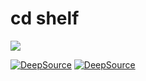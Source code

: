 # cd shelf
 
![](https://tokei.rs/b1/github/SpotlightForBugs/cdshelf)


[![DeepSource](https://deepsource.io/gh/SpotlightForBugs/cdShelf.svg/?label=active+issues&show_trend=true&token=TmjgsVPYZ8WVKONETE23T6t-)](https://deepsource.io/gh/SpotlightForBugs/cdShelf/?ref=repository-badge)
[![DeepSource](https://deepsource.io/gh/SpotlightForBugs/cdShelf.svg/?label=resolved+issues&show_trend=true&token=TmjgsVPYZ8WVKONETE23T6t-)](https://deepsource.io/gh/SpotlightForBugs/cdShelf/?ref=repository-badge)
